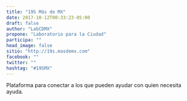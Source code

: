 ```yaml
---
title: "19S Más de MX"
date: 2017-10-12T00:33:23-05:00
draft: false
author: "LabCDMX"
propone: "Laboratorio para la Ciudad"
participa: ""
head_image: false
sitio: "http://19s.masdemx.com"
facebook: ""
twitter: ""
hashtag: "#19SMX"
---
```


Plataforma para conectar a los que pueden ayudar con quien necesita ayuda.
